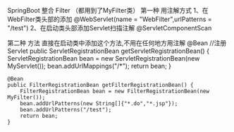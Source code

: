 SpringBoot 整合 Filter （都用到了MyFilter类）
第一种 用注解方式
1、在 WebFilter类头部的添加
@WebServlet(name = "WebFilter",urlPatterns = "/test")
2、在启动类头部添加Servlet扫描注解
@ServletComponentScan

第二种 方法
直接在启动类中添加这个方法,不用在任何地方用注解
@Bean //注册Servlet
public ServletRegistrationBean getServletRegistrationBean() {
ServletRegistrationBean bean = new ServletRegistrationBean(new MyServlet());
bean.addUrlMappings("/*");
return bean;
}

    @Bean
    public FilterRegistrationBean getFilterRegistrationBean() {
        FilterRegistrationBean bean = new FilterRegistrationBean(new MyFilter());
        bean.addUrlPatterns(new String[]{"*.do","*.jsp"});
        bean.addUrlPatterns("/test");
        return bean;
    }